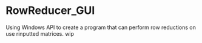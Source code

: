 # RowReducer_GUI
Using Windows API to create a program that can perform row reductions on use rinputted matrices. wip
